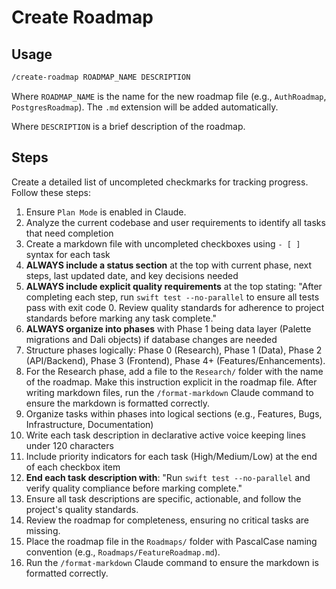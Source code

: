 # Create Roadmap

## Usage

```txt
/create-roadmap ROADMAP_NAME DESCRIPTION
```

Where `ROADMAP_NAME` is the name for the new roadmap file (e.g., `AuthRoadmap`, `PostgresRoadmap`). The `.md` extension
will be added automatically.

Where `DESCRIPTION` is a brief description of the roadmap.

## Steps

Create a detailed list of uncompleted checkmarks for tracking progress. Follow these steps:

1. Ensure `Plan Mode` is enabled in Claude.
2. Analyze the current codebase and user requirements to identify all tasks that need completion
3. Create a markdown file with uncompleted checkboxes using `- [ ]` syntax for each task
4. **ALWAYS include a status section** at the top with current phase, next steps,
   last updated date, and key decisions needed
5. **ALWAYS include explicit quality requirements** at the top stating: "After completing
   each step, run `swift test --no-parallel` to ensure all tests pass with exit code 0. Review
   quality standards for adherence to project standards before marking any task complete."
6. **ALWAYS organize into phases** with Phase 1 being data layer (Palette migrations
   and Dali objects) if database changes are needed
7. Structure phases logically: Phase 0 (Research), Phase 1 (Data), Phase 2 (API/Backend), Phase 3 (Frontend),
   Phase 4+ (Features/Enhancements).
8. For the Research phase, add a file to the `Research/` folder with the name of the roadmap. Make this instruction
   explicit in the roadmap file. After writing markdown files, run the `/format-markdown` Claude command to ensure the
   markdown is formatted correctly.
9. Organize tasks within phases into logical sections (e.g., Features, Bugs, Infrastructure, Documentation)
10. Write each task description in declarative active voice keeping lines under 120 characters
11. Include priority indicators for each task (High/Medium/Low) at the end of each checkbox item
12. **End each task description with**: "Run `swift test --no-parallel` and verify quality compliance before marking
   complete."
13. Ensure all task descriptions are specific, actionable, and follow the project's quality standards.
14. Review the roadmap for completeness, ensuring no critical tasks are missing.
15. Place the roadmap file in the `Roadmaps/` folder with PascalCase naming convention (e.g.,
   `Roadmaps/FeatureRoadmap.md`).
16. Run the `/format-markdown` Claude command to ensure the markdown is formatted correctly.
